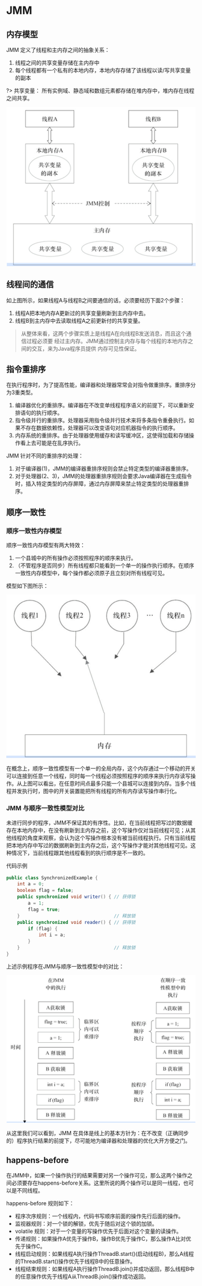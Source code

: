 # JMM

## 内存模型

JMM 定义了线程和主内存之间的抽象关系：

1. 线程之间的共享变量存储在主内存中
2. 每个线程都有一个私有的本地内存，本地内存存储了该线程以读/写共享变量的副本

?> 共享变量： 所有实例域、静态域和数组元素都存储在堆内存中，堆内存在线程之间共享。



![](image/JMM-1.png ':size=50%')

## 线程间的通信

如上图所示，如果线程A与线程B之间要通信的话，必须要经历下面2个步骤：

1. 线程A把本地内存A更新过的共享变量刷新到主内存中去。
2. 线程B到主内存中去读取线程A之前更新付的共享变量。

> 从整体来看，这两个步骤实质上是线程A在向线程B发送消息，而且这个通信过程必须要 经过主内存。JMM通过控制主内存与每个线程的本地内存之间的交互，来为Java程序员提供 内存可见性保证。

## 指令重排序

在执行程序时，为了提高性能，编译器和处理器常常会对指令做重排序。重排序分为3重类型。

1. 编译器优化的重排序。编译器在不改变单线程程序语义的前提下，可以重新安排语句的执行顺序。
2. 指令级并行的重排序。处理器采用指令级并行技术来将多条指令重叠执行。如果不存在数据依赖性，处理器可以改变语句对应机器指令的执行顺序。
3. 内存系统的重排序。由于处理器使用缓存和读写缓冲区，这使得加载和存储操作看上去可能是在乱序执行。

JMM 针对不同的重排序的处理：

1. 对于编译器(1)，JMM的编译器重排序规则会禁止特定类型的编译器重排序。
2. 对于处理器(2、3)，JMM的处理器重排序规则会要求Java编译器在生成指令时，插入特定类型的内存屏障，通过内存屏障来禁止特定类型的处理器重排序。

## 顺序一致性

### 顺序一致性内存模型

顺序一致性内存模型有两大特效：

1. 一个县城中的所有操作必须按照程序的顺序来执行。
2. （不管程序是否同步）所有线程都只能看到一个单一的操作执行顺序。在顺序一致性内存模型中，每个操作都必须原子且立刻对所有线程可见。

模型如下图所示：

![](image/JMM-3.png ':size=50%')

在概念上，顺序一致性模型有一个单一的全局内存，这个内存通过一个移动的开关可以连接到任意一个线程，同时每一个线程必须按照程序的顺序来执行内存读写操作。从上图可以看出，在任意时间点最多只能一个县城可以连接到内存。当多个线程并发执行时，图中的开关装置能把所有线程的所有内存读写操作串行化。

### JMM 与顺序一致性模型对比

未进行同步的程序，JMM不保证其的有序性。比如，在当前线程把写过的数据缓存在本地内存中，在没有刷新到主内存之前，这个写操作仅对当前线程可见；从其他线程的角度来观察，会认为这个写操作根本没有被当前线程执行。只有当前线程把本地内存中写过的数据刷新到主内存之后，这个写操作才能对其他线程可见。这种情况下，当前线程跟其他线程看到的执行顺序是不一致的。

代码示例

```java
public class SynchronizedExample {
    int a = 0;
    boolean flag = false;
    public synchronized void writer() { // 获得锁
        a = 1;
        flag = true;
    }                                   // 释放锁
    public synchronized void reader() { // 获得锁
        if (flag) {
            int i = a;
        }
    }                                   // 释放锁
}
```



上述示例程序在JMM与顺序一致性模型中的对比：

![](image/JMM-2.png ':size=50%')

从这里我们可以看到，JMM 在具体是线上的基本方针为：在不改变（正确同步的）程序执行结果的前提下，尽可能地为编译器和处理器的优化大开方便之门。

## happens-before

在JMM中，如果一个操作执行的结果需要对另一个操作可见，那么这两个操作之间必须要存在happens-before关系。这里所说的两个操作可以是同一线程，也可以是不同线程。

happens-before 规则如下：

- 程序次序规则：一个线程内，代码书写顺序前面的操作先行后面的操作。
- 监视器规则：对一个锁的解锁，优先于随后对这个锁的加锁。
- volatile 规则：对于一个变量的写操作优先于后面对这个变量的读操作。
- 传递规则：如果操作A优先于操作B，操作B优先于操作C，那么操作A比对优先于操作C。
- 线程启动规则：如果线程A执行操作ThreadB.start()(启动线程B)，那么A线程的ThreadB.start()操作优先于线程B中的任意操作。
- 线程结束规则：如果线程A执行操作ThreadB.join()并成功返回，那么线程B中的任意操作优先于线程A从ThreadB.join()操作成功返回。

























